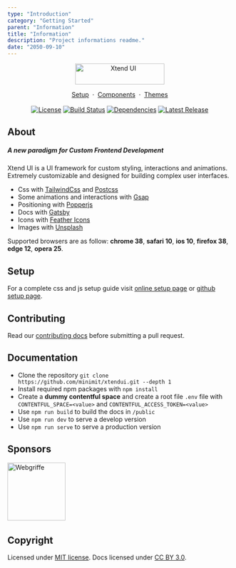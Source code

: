 ```yaml
---
type: "Introduction"
category: "Getting Started"
parent: "Information"
title: "Information"
description: "Project informations readme."
date: "2050-09-10"
---
```


<p align="center">
  <a href="/" title="Xtend UI" style="display: inline-block;">
    <img src="https://raw.githubusercontent.com/minimit/xtendui/master/static/logo.svg" loading="eager" alt="Xtend UI" width="200" height="47">
  </a>
</p>

<p align="center">
  <a href="/introduction/getting-started/setup">Setup</a>&nbsp;&nbsp;·&nbsp;&nbsp;<a href="/components">Components</a>&nbsp;&nbsp;·&nbsp;&nbsp;<a href="/themes">Themes</a>
  <br/><br/>
  <a href="https://github.com/minimit/xtendui/blob/beta/LICENSE" title="License" style="display: inline-block;">
    <img src="https://img.shields.io/npm/l/xtendui.svg?style=flat-square" alt="License" loading="eager">
  </a>
  <a href="https://github.com/minimit/xtendui/actions?query=workflow%3ARelease" title="Build Status" style="display: inline-block;">
    <img src="https://img.shields.io/github/workflow/status/minimit/xtendui/Release?style=flat-square" alt="Build Status" loading="eager">
  </a>
  <a href="https://depfu.com/repos/github/minimit/xtendui" title="Dependencies" style="display: inline-block;">
    <img src="https://img.shields.io/depfu/minimit/xtendui?style=flat-square" alt="Dependencies" loading="eager">
  </a>
  <a href="https://www.npmjs.com/package/xtendui" title="Latest Release" style="display: inline-block;">
    <img src="https://img.shields.io/npm/v/xtendui.svg?style=flat-square" alt="Latest Release" loading="eager">
  </a>
</p>

## About

##### A new paradigm for Custom Frontend Development

Xtend UI is a UI framework for custom styling, interactions and animations. Extremely customizable and designed for building complex user interfaces.

* Css with [TailwindCss](https://tailwindcss.com/) and [Postcss](https://postcss.org/)
* Some animations and interactions with [Gsap](https://greensock.com/gsap/)
* Positioning with [Popperjs](https://popper.js.org/)
* Docs with [Gatsby](https://www.gatsbyjs.com/)
* Icons with [Feather Icons](https://feathericons.com/)
* Images with [Unsplash](https://source.unsplash.com/)

Supported browsers are as follow: **chrome 38**, **safari 10**, **ios 10**, **firefox 38**, **edge 12**, **opera 25**.

## Setup

For a complete css and js setup guide visit [online setup page](/introduction/getting-started/setup) or [github setup page](https://github.com/minimit/xtendui/blob/beta/SETUP.md).

## Contributing

Read our [contributing docs](https://github.com/minimit/xtendui/blob/beta/.github/CONTRIBUTING.md) before submitting a pull request.

## Documentation

* Clone the repository `git clone https://github.com/minimit/xtendui.git --depth 1`
* Install required npm packages with `npm install`
* Create a **dummy contentful space** and create a root file `.env` file with `CONTENTFUL_SPACE=<value>` and `CONTENTFUL_ACCESS_TOKEN=<value>`
* Use `npm run build` to build the docs in `/public`
* Use `npm run dev` to serve a develop version
* Use `npm run serve` to serve a production version

## Sponsors

<a href="https://www.webgriffe.com/" target="_blank" rel="noopener" title="Webgriffe" style="display: inline-block;">
  <img src="https://raw.githubusercontent.com/minimit/xtendui/1.0-dev/static/support/webgriffe.svg" loading="eager" alt="Webgriffe" width="130px">
</a>
&nbsp;&nbsp;

## Copyright

Licensed under [MIT license](https://github.com/minimit/xtendui/blob/beta/LICENSE).
Docs licensed under [CC BY 3.0](https://github.com/minimit/xtendui/blob/beta/LICENSE-DOCS).
